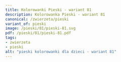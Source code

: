 ```yaml
---
title: Kolorowanki Pieski - wariant 81
description: Kolorowanka Pieski - wariant 81
canonical: /zwierzeta/pieski
variant_of: pieski
image: /pieski/81/pieski-81.svg
pdf: /pieski/81/pieski-81.pdf
tags:
- zwierzeta
- pieski
alt: "pieski kolorowanki dla dzieci - wariant 81"
---
```

